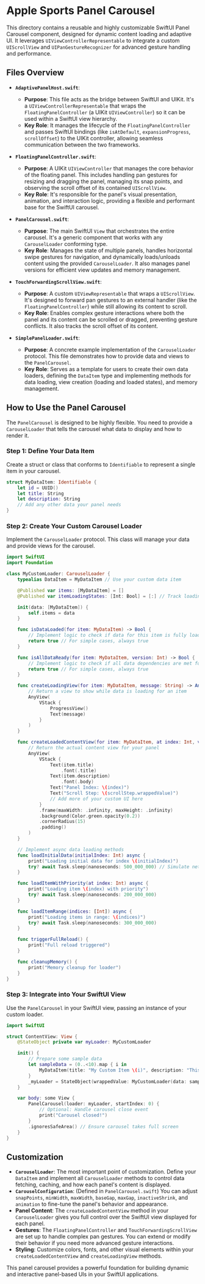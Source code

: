 # Apple Sports Panel Carousel

This directory contains a reusable and highly customizable SwiftUI Panel Carousel component, designed for dynamic content loading and adaptive UI. It leverages `UIViewControllerRepresentable` to integrate a custom `UIScrollView` and `UIPanGestureRecognizer` for advanced gesture handling and performance.

## Files Overview

-   **`AdaptivePanelHost.swift`**:
    -   **Purpose**: This file acts as the bridge between SwiftUI and UIKit. It's a `UIViewControllerRepresentable` that wraps the `FloatingPanelController` (a UIKit `UIViewController`) so it can be used within a SwiftUI view hierarchy.
    -   **Key Role**: It manages the lifecycle of the `FloatingPanelController` and passes SwiftUI bindings (like `isAtDefault`, `expansionProgress`, `scrollOffset`) to the UIKit controller, allowing seamless communication between the two frameworks.

-   **`FloatingPanelController.swift`**:
    -   **Purpose**: A UIKit `UIViewController` that manages the core behavior of the floating panel. This includes handling pan gestures for resizing and dragging the panel, managing its snap points, and observing the scroll offset of its contained `UIScrollView`.
    -   **Key Role**: It's responsible for the panel's visual presentation, animation, and interaction logic, providing a flexible and performant base for the SwiftUI carousel.

-   **`PanelCarousel.swift`**:
    -   **Purpose**: The main SwiftUI `View` that orchestrates the entire carousel. It's a generic component that works with any `CarouselLoader` conforming type.
    -   **Key Role**: Manages the state of multiple panels, handles horizontal swipe gestures for navigation, and dynamically loads/unloads content using the provided `CarouselLoader`. It also manages panel versions for efficient view updates and memory management.

-   **`TouchForwardingScrollView.swift`**:
    -   **Purpose**: A custom `UIViewRepresentable` that wraps a `UIScrollView`. It's designed to forward pan gestures to an external handler (like the `FloatingPanelController`) while still allowing its content to scroll.
    -   **Key Role**: Enables complex gesture interactions where both the panel and its content can be scrolled or dragged, preventing gesture conflicts. It also tracks the scroll offset of its content.

-   **`SimplePanelLoader.swift`**:
    -   **Purpose**: A concrete example implementation of the `CarouselLoader` protocol. This file demonstrates how to provide data and views to the `PanelCarousel`.
    -   **Key Role**: Serves as a template for users to create their own data loaders, defining the `DataItem` type and implementing methods for data loading, view creation (loading and loaded states), and memory management.

## How to Use the Panel Carousel

The `PanelCarousel` is designed to be highly flexible. You need to provide a `CarouselLoader` that tells the carousel what data to display and how to render it.

### Step 1: Define Your Data Item

Create a struct or class that conforms to `Identifiable` to represent a single item in your carousel.

```swift
struct MyDataItem: Identifiable {
    let id = UUID()
    let title: String
    let description: String
    // Add any other data your panel needs
}
```

### Step 2: Create Your Custom Carousel Loader

Implement the `CarouselLoader` protocol. This class will manage your data and provide views for the carousel.

```swift
import SwiftUI
import Foundation

class MyCustomLoader: CarouselLoader {
    typealias DataItem = MyDataItem // Use your custom data item

    @Published var items: [MyDataItem] = []
    @Published var itemLoadingStates: [Int: Bool] = [:] // Track loading state if needed

    init(data: [MyDataItem]) {
        self.items = data
    }

    func isDataLoaded(for item: MyDataItem) -> Bool {
        // Implement logic to check if data for this item is fully loaded
        return true // For simple cases, always true
    }

    func isAllDataReady(for item: MyDataItem, version: Int) -> Bool {
        // Implement logic to check if all data dependencies are met for rendering
        return true // For simple cases, always true
    }

    func createLoadingView(for item: MyDataItem, message: String) -> AnyView {
        // Return a view to show while data is loading for an item
        AnyView(
            VStack {
                ProgressView()
                Text(message)
            }
        )
    }

    func createLoadedContentView(for item: MyDataItem, at index: Int, version: Int, versionRelay: PanelVersionRelay, scrollStep: Binding<Int>) -> AnyView {
        // Return the actual content view for your panel
        AnyView(
            VStack {
                Text(item.title)
                    .font(.title)
                Text(item.description)
                    .font(.body)
                Text("Panel Index: \(index)")
                Text("Scroll Step: \(scrollStep.wrappedValue)")
                // Add more of your custom UI here
            }
            .frame(maxWidth: .infinity, maxHeight: .infinity)
            .background(Color.green.opacity(0.2))
            .cornerRadius(15)
            .padding()
        )
    }

    // Implement async data loading methods
    func loadInitialData(initialIndex: Int) async {
        print("Loading initial data for index \(initialIndex)")
        try? await Task.sleep(nanoseconds: 500_000_000) // Simulate network call
    }

    func loadItemWithPriority(at index: Int) async {
        print("Loading item \(index) with priority")
        try? await Task.sleep(nanoseconds: 200_000_000)
    }

    func loadItemRange(indices: [Int]) async {
        print("Loading items in range: \(indices)")
        try? await Task.sleep(nanoseconds: 300_000_000)
    }

    func triggerFullReload() {
        print("Full reload triggered")
    }

    func cleanupMemory() {
        print("Memory cleanup for loader")
    }
}
```

### Step 3: Integrate into Your SwiftUI View

Use the `PanelCarousel` in your SwiftUI view, passing an instance of your custom loader.

```swift
import SwiftUI

struct ContentView: View {
    @StateObject private var myLoader: MyCustomLoader

    init() {
        // Prepare some sample data
        let sampleData = (0..<10).map { i in
            MyDataItem(title: "My Custom Item \(i)", description: "This is a detailed description for item \(i).")
        }
        _myLoader = StateObject(wrappedValue: MyCustomLoader(data: sampleData))
    }

    var body: some View {
        PanelCarousel(loader: myLoader, startIndex: 0) {
            // Optional: Handle carousel close event
            print("Carousel closed!")
        }
        .ignoresSafeArea() // Ensure carousel takes full screen
    }
}
```

## Customization

-   **`CarouselLoader`**: The most important point of customization. Define your `DataItem` and implement all `CarouselLoader` methods to control data fetching, caching, and how each panel's content is displayed.
-   **`CarouselConfiguration`**: (Defined in `PanelCarousel.swift`) You can adjust `snapPoints`, `minWidth`, `maxWidth`, `baseGap`, `maxGap`, `inactiveShrink`, and `animation` to fine-tune the panel's behavior and appearance.
-   **Panel Content**: The `createLoadedContentView` method in your `CarouselLoader` gives you full control over the SwiftUI view displayed for each panel.
-   **Gestures**: The `FloatingPanelController` and `TouchForwardingScrollView` are set up to handle complex pan gestures. You can extend or modify their behavior if you need more advanced gesture interactions.
-   **Styling**: Customize colors, fonts, and other visual elements within your `createLoadedContentView` and `createLoadingView` methods.

This panel carousel provides a powerful foundation for building dynamic and interactive panel-based UIs in your SwiftUI applications.

